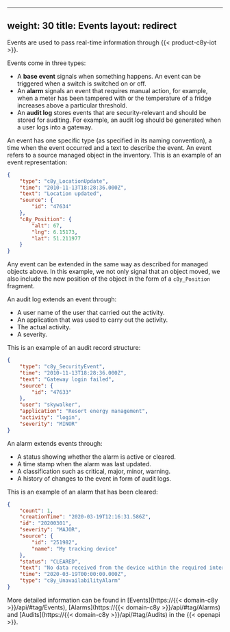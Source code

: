
---
weight: 30
title: Events
layout: redirect
---

Events are used to pass real-time information through {{< product-c8y-iot >}}.

Events come in three types:

-   A **base event** signals when something happens. An event can be triggered when a switch is switched on or off.
-   An **alarm** signals an event that requires manual action, for example, when a meter has been tampered with or the temperature of a fridge increases above a particular threshold.
-   An **audit log** stores events that are security-relevant and should be stored for auditing. For example, an audit log should be generated when a user logs into a gateway.

An event has one specific type (as specified in its naming convention), a time when the event occurred and a text to describe the event. An event refers to a source managed object in the inventory. This is an example of an event representation:

```json
{
    "type": "c8y_LocationUpdate",
    "time": "2010-11-13T18:28:36.000Z",
    "text": "Location updated",
    "source": {
        "id": "47634"
    },
    "c8y_Position": {
        "alt": 67,
        "lng": 6.15173,
        "lat": 51.211977
    }
}
```

Any event can be extended in the same way as described for managed objects above. In this example, we not only signal that an object moved, we also include the new position of the object in the form of a `c8y_Position` fragment.

An audit log extends an event through:

-   A user name of the user that carried out the activity.
-   An application that was used to carry out the activity.
-   The actual activity.
-   A severity.

This is an example of an audit record structure:

```json
{
    "type": "c8y_SecurityEvent",
    "time": "2010-11-13T18:28:36.000Z",
    "text": "Gateway login failed",
    "source": {
        "id": "47633"
    },
    "user": "skywalker",
    "application": "Resort energy management",
    "activity": "login",
    "severity": "MINOR"
}
```

An alarm extends events through:

-   A status showing whether the alarm is active or cleared.
-   A time stamp when the alarm was last updated.
-   A classification such as critical, major, minor, warning.
-   A history of changes to the event in form of audit logs.

This is an example of an alarm that has been cleared:

```json
{
    "count": 1,
    "creationTime": "2020-03-19T12:16:31.586Z",
    "id": "20200301",
    "severity": "MAJOR",
    "source": {
        "id": "251982",
        "name": "My tracking device"
    },
    "status": "CLEARED",
    "text": "No data received from the device within the required interval.",
    "time": "2020-03-19T00:00:00.000Z",
    "type": "c8y_UnavailabilityAlarm"
}
```

More detailed information can be found in [Events](https://{{< domain-c8y >}}/api/#tag/Events), [Alarms](https://{{< domain-c8y >}}/api/#tag/Alarms) and [Audits](https://{{< domain-c8y >}}/api/#tag/Audits) in the {{< openapi >}}.
